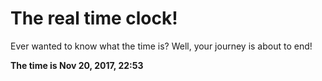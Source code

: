 # The real time clock!

Ever wanted to know what the time is? Well, your journey is about to end!

**The time is Nov 20, 2017, 22:53**